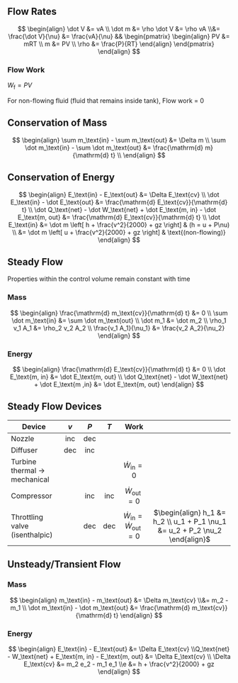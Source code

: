 ## Flow Rates

$$
\begin{align}
\dot V &= vA \\
\dot m &= \rho \dot V &= \rho vA \\&= \frac{\dot V}{\nu} &= \frac{vA}{\nu} 
&&
\begin{pmatrix}
\begin{align}
PV &= mRT \\ m &= PV \\
\rho &= \frac{P}{RT}
\end{align}
\end{pmatrix}
\end{align}
$$

### Flow Work

$W_\text{f} = PV$

For non-flowing fluid (fluid that remains inside tank), Flow work = 0

## Conservation of Mass

$$
\begin{align}
\sum m_\text{in} - \sum m_\text{out} &= \Delta m \\
\sum \dot m_\text{in} - \sum \dot m_\text{out} &= \frac{\mathrm{d} m}{\mathrm{d} t} \\
\end{align}
$$

## Conservation of Energy

$$
\begin{align}
E_\text{in} - E_\text{out} &= \Delta E_\text{cv} \\
\dot E_\text{in} - \dot E_\text{out} &= \frac{\mathrm{d} E_\text{cv}}{\mathrm{d} t} \\
\dot Q_\text{net} - \dot W_\text{net} + \dot E_\text{m, in} - \dot E_\text{m, out} &= \frac{\mathrm{d} E_\text{cv}}{\mathrm{d} t} \\
\dot E_\text{in}
&= \dot m \left[ h + \frac{v^2}{2000} + gz \right]
& (h = u + P\nu) \\
&= \dot m \left[ u + \frac{v^2}{2000} + gz \right] 
& \text{(non-flowing)}
\end{align}
$$

## Steady Flow

Properties within the control volume remain constant with time

### Mass

$$
\begin{align}
\frac{\mathrm{d} m_\text{cv}}{\mathrm{d} t} &= 0 \\
\sum \dot m_\text{in} &= \sum \dot m_\text{out} \\
\dot m_1 &= \dot m_2 \\
\rho_1 v_1 A_1 &= \rho_2 v_2 A_2 \\
\frac{v_1 A_1}{\nu_1} &= \frac{v_2 A_2}{\nu_2}
\end{align}
$$

### Energy

$$
\begin{align}
\frac{\mathrm{d} E_\text{cv}}{\mathrm{d} t} &= 0 \\
\dot E_\text{m, in} &= \dot E_\text{m, out} \\
\dot Q_\text{net} - \dot W_\text{net} + \dot E_\text{m ,in} &= \dot E_\text{m, out}
\end{align}
$$

## Steady Flow Devices

| Device                                | $v$  | $P$  | $T$  |                  Work                   |                                                              |
| ------------------------------------- | :--: | :--: | :--: | :-------------------------------------: | :----------------------------------------------------------: |
| Nozzle                                | inc  | dec  |      |                                         |                                                              |
| Diffuser                              | dec  | inc  |      |                                         |                                                              |
| Turbine<br />thermal $\to$ mechanical |      |      |      |          $\dot W_\text{in} = 0$           |                                                              |
| Compressor                            |      | inc  | inc  |          $\dot W_\text{out} = 0$          |                                                              |
| Throttling valve<br />(isenthalpic)   |      | dec  | dec  | $\dot W_\text{in}  = \dot W_\text{out} = 0$ | $\begin{align} h_1 &= h_2 \\ u_1 + P_1 \nu_1 &= u_2 + P_2 \nu_2 \end{align}$ |

## Unsteady/Transient Flow

### Mass

$$
\begin{align}
m_\text{in} - m_\text{out} &= \Delta m_\text{cv} \\&= m_2 - m_1 \\
\dot m_\text{in} - \dot m_\text{out} &= \frac{\mathrm{d} m_\text{cv}}{\mathrm{d} t}
\end{align}
$$

### Energy

$$
\begin{align}
E_\text{in} - E_\text{out} &= \Delta E_\text{cv} \\Q_\text{net} - W_\text{net} + E_\text{m, in} - E_\text{m, out} &= \Delta E_\text{cv} \\
\Delta E_\text{cv} &= m_2 e_2 - m_1 e_1 \\e &= h + \frac{v^2}{2000} + gz
\end{align}
$$

